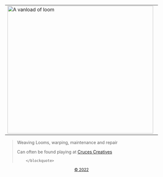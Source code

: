 <!DOCTYPE html PUBLIC "-//W3C//DTD XHTML 1.0 Transitional//EN" "http://www.w3.org/TR/xhtml1/DTD/xhtml1-transitional.dtd">
<html xmlns="http://www.w3.org/1999/xhtml">
<head>
<meta http-equiv="Content-Type" content="text/html; charset=UTF-8" />
<title>stevertheweaver</title>
<meta name="description" content="Weaving Looms, warping, maintenance and repair" />
<meta name="Keywords" content="looms, weaving, repair, warping, Las Cruses, New Mexico, NM " /> 
</head>
<body>
<table border="0" width="100%" id="table1">
	<tr>
		<td>
		<img src="images/vanload.jpg" alt="A vanload of loom" width="480" height="421" border="0" align="left" /></td>
	  <td width="421">
<p align="center"><strong><font face="Garamond" size="6">Stever The Weaver</font></strong></p>
		<p align="center"><font face="Garamond"><em>Send e-mail to: <a href="mailto:loom@stevertheweaver.com">Stevertheweaver</a></em></font></p>
<p align="center"><em style="font-style: normal"><font face="Garamond">
</font></p></td>
	</tr>
</table>
  <blockquote>
<p>Weaving Looms, warping, maintenance and repair</p>

<p>Can often be found playing at  <a href="http://CrucesCreatives.org">Cruces Creatives</a></p>

		</blockquote>
</blockquote>
<p align="center"><font size="2"><a href="mailto:loom@stevertheweaver.com?subject=copyright">&copy; 2022</a></font></p>
</body>
</html>
